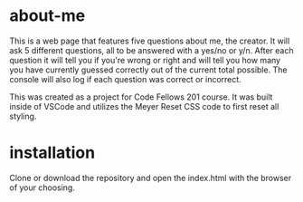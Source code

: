 # about-me
This is a web page that features five questions about me, the creator. It will ask 5 different questions, all to be answered with a yes/no or y/n. After each question it will tell you if you're wrong or right and will tell you how many you have currently guessed correctly out of the current total possible. The console will also log if each question was correct or incorrect.

This was created as a project for Code Fellows 201 course. It was built inside of VSCode and utilizes the Meyer Reset CSS code to first reset all styling.

# installation
Clone or download the repository and open the index.html with the browser of your choosing.